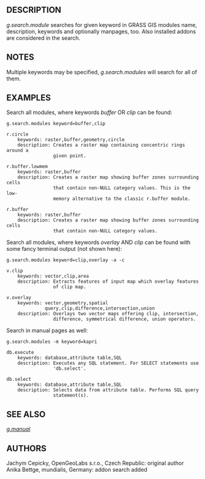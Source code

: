 ## DESCRIPTION

*g.search.module* searches for given keyword in GRASS GIS modules name,
description, keywords and optionally manpages, too. Also installed
addons are considered in the search.

## NOTES

Multiple keywords may be specified, *g.search.modules* will search for
all of them.

## EXAMPLES

Search all modules, where keywords *buffer* OR *clip* can be found:

```
g.search.modules keyword=buffer,clip

r.circle
    keywords: raster,buffer,geometry,circle
    description: Creates a raster map containing concentric rings around a
                 given point.

r.buffer.lowmem
    keywords: raster,buffer
    description: Creates a raster map showing buffer zones surrounding cells
                 that contain non-NULL category values. This is the low-
                 memory alternative to the classic r.buffer module.

r.buffer
    keywords: raster,buffer
    description: Creates a raster map showing buffer zones surrounding cells
                 that contain non-NULL category values.
```

Search all modules, where keywords *overlay* AND *clip* can be found
with some fancy terminal output (not shown here):

```
g.search.modules keyword=clip,overlay -a -c

v.clip
    keywords: vector,clip,area
    description: Extracts features of input map which overlay features
                 of clip map.

v.overlay
    keywords: vector,geometry,spatial
              query,clip,difference,intersection,union
    description: Overlays two vector maps offering clip, intersection,
                 difference, symmetrical difference, union operators.
```

Search in manual pages as well:

```
g.search.modules -m keyword=kapri

db.execute
    keywords: database,attribute table,SQL
    description: Executes any SQL statement. For SELECT statements use
                 'db.select'.

db.select
    keywords: database,attribute table,SQL
    description: Selects data from attribute table. Performs SQL query
                 statement(s).
```

## SEE ALSO

*[g.manual](g.manual.html)*

## AUTHORS

Jachym Cepicky, OpenGeoLabs s.r.o., Czech Republic: original author\
Anika Bettge, mundialis, Germany: addon search added
